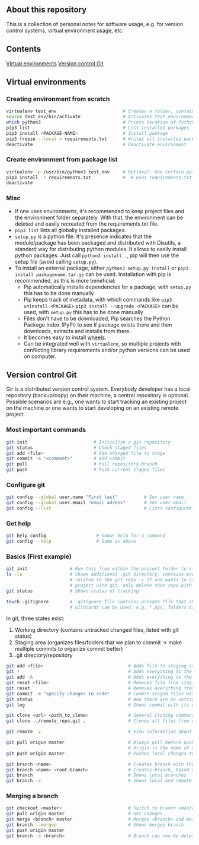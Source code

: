 ## About this repository

This is a collection of personal notes for software usage, e.g. for version control
systems, virtual environment usage, etc.

## Contents
[Virtual environments](https://github.com/mankuch/tool-notes/#virtual-environments)
[Version control Git](https://github.com/mankuch/tool-notes/#version-control-git)

## Virtual environments

### Creating environment from scratch
```bash
virtualenv test_env                         # Creates a folder, containing a virtual environment
source test_env/bin/activate                # Activates that environment
which python3                               # Prints location of Python executable (can also test which pip3)
pip3 list                                   # List installed packages
pip3 install <PACKAGE-NAME>                 # Install package
pip3 freeze --local > requirements.txt      # Writes all installed packages to .txt file. With that, environment can be easily recreated
deactivate                                  # Deactivate environment
```

### Create environment from package list
```bash
virtualenv -p /usr/bin/python3 test_env     # Optional: Use certain python version
pip3 install -r requirements.txt            #  # Uses requirements.txt inside environment folder to install packages
deactivate
```

### Misc
- If one uses environments, it's recommended to keep project files and the environment
folder separately. With that, the environment can be deleted and easily recreated
from the requirements.txt file.
- ```pip3 list``` lists all globally installed packages.
- ```setup.py``` is a python file. It's presence indicates that the module/package
has been packaged and distributed with Disutils, a standard way for distributing
python modules. It allows to easily install python packages. Just call
```python3 install .```, pip will then use the setup file (avoid calling
```setup.py```).
- To install an external package, either ```python3 setup.py install``` or
```pip3 install packagename.tar.gz``` can be used. Installation with pip is
recommended, as this is more beneficial:
  - Pip automatically installs dependencies for a package, with ```setup.py``` this
  has to be done manually
  - Pip keeps track of metadata, with which commands like ```pip3 uninstall <PACKAGE>```
  ```pip3 install --upgrade <PACKAGE>``` can be used, with ```setup.py``` this has
  to be done manually
  - Files don't have to be downloaded, Pip searches the Python Package Index (PyPi)
  to see if package exists there and then downloads, extracts and installs from there.
  - It becomes easy to install [wheels](https://pythonwheels.com/).
  - Can be integrated well with ```virtualenv```, so multiple projects with
  conflicting library requirements and/or python versions can be used on computer.

## Version control Git
Gir is a distributed version control system. Everybody developer has a local
repository (backup/copy) on their machine, a central repository is optional.
Possible scenarios are e.g., one wants to start tracking an existing project
on the machine or one wants to start developing on an existing remote project.

### Most important commands
```bash
git init                         # Initialize a git repository
git status                       # Check staged files
git add <file>                   # Add changed file to stage
git commit -m "<comment>"        # Add commit
git pull                         # Pull repository branch
git push                         # Push current staged files
```

### Configure git
```bash
git config --global user.name "First last"          # Set user name
git config --global user.email "email adress"       # Set user email
git config --list                                   # Lists configuration values
```

### Get help
```bash
git help config                   # Shows help for a command
git config --help                 # Same as above
```

### Basics (First example)
```bash
git init                # Run this from within the project folder to start tracking
ls -la                  # Shows additional .git directory, contains everything that is
                        # related to the git repo -> If one wants to stop tracking that
                        # project with git, only delete that repo with rm -rf .git
git status              # Shows status of tracking

touch .gitignore        # .gitignore file contains private file that shouldn't be tracked
                        # wildcards can be used, e.g. *.pyc, folders can also be added
```

In git, three states exist:
1. Working directory (contains untracked changed files, listed with git status)
2. Staging area (organizes files/folders that we plan to commit -> make multiple commits to organize commit better)
3. .git directory/repository

```bash
git add <file>                                # Adds file to staging area
git *                                         # Adds everything to the staging area
git add -A                                    # Adds everything to the staging area
git reset <file>                              # Removes file from staging area
git reset                                     # Removes everything from staging area
git commit -m "specify changes to code"       # Commit staged files with a message
git status                                    # Now there are no untracked files, therefore the working directory is clean
git log                                       # Shows commit with its unique hash, author and date

git clone <url> <path_to_clone>               # General cloning command
git clone ../remote_repo.git .                # Clones all files from remote_repo.git dicectory to .

git remote -v                                 # View information about repository

git pull origin master                        # Always pull before push, people could have changed the code in the
                                              # Origin is the name of repository, master is branch we want to push to
git push origin master                        # Pushes local changes to repo, so other people have access to it

git branch <name>                             # Creates branch with the name "name"
git branch <name> <root-branch>               # Creates branch, based on existing branch
git branch                                    # Shows local branches
git branch -a                                 # Shows local and remote branches
```

### Merging a branch
```bash
git checkout <master>                         # Switch to branch <master>
git pull origin master                        # Get changes
git merge <branch> master                     # Merges <branch> and master
git branch --merged                           # Shows merged branch
git push origin master
git branch -d <branch>                        # Branch can now be deleted
```
